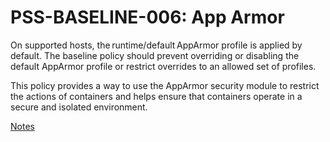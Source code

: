 # PSS-BASELINE-006: App Armor

On supported hosts, the runtime/default AppArmor profile is applied by default. The baseline policy should prevent overriding or disabling the default AppArmor profile or restrict overrides to an allowed set of profiles.

This policy provides a way to use the AppArmor security module to restrict the actions of containers and helps ensure that containers operate in a secure and isolated environment.

[Notes](https://kubernetes.io/docs/concepts/security/pod-security-standards/#:~:text=0-,AppArmor,-On%20supported%20hosts)
